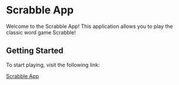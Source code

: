# Scrabble App

Welcome to the Scrabble App! This application allows you to play the classic word game Scrabble<!-- with friends or against the computer. -->!

<!-- ## Features

- Play against friends or the computer
- Interactive and user-friendly interface
- Keeps track of scores and high scores
- Dictionary lookup for valid words -->

## Getting Started

To start playing, visit the following link:

[Scrabble App](https://daniel-perry-j.github.io/scrabble-app/)

<!-- ## How to Play

1. Open the app using the link above.
2. Choose to play against a friend or the computer.
3. Follow the on-screen instructions to place your tiles and form words.
4. The game will automatically calculate and display your score.
5. The player with the highest score at the end of the game wins!

## Contributing

We welcome contributions to improve the Scrabble App. If you have any suggestions or find any issues, please open an issue or submit a pull request on our GitHub repository.

## License

This project is licensed under the MIT License.

## Contact

For any questions or feedback, please contact Daniel Perry at [your-email@example.com].

Enjoy playing Scrabble! -->
